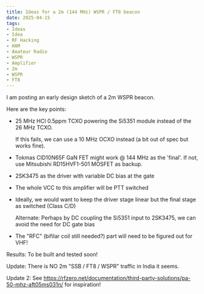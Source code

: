 ```yaml
---
title: Ideas for a 2m (144 MHz) WSPR / FT8 beacon
date: 2025-04-15
tags:
- Ideas
- Idea
- RF Hacking
- HAM
- Amateur Radio
- WSPR
- Amplifier
- 2m
- WSPR
- FT8
---
```


I am posting an early design sketch of a 2m WSPR beacon.

Here are the key points:

- 25 MHz HCI 0.5ppm TCXO powering the Si5351 module instead of the 26 MHz TCXO.

  If this fails, we can use a 10 MHz OCXO instead (a bit out of spec but works fine).

- Tokmas CID10N65F GaN FET might work @ 144 MHz as the 'final'. If not, use Mitsubishi RD15HVF1-501 MOSFET as backup.

- 2SK3475 as the driver with variable DC bias at the gate

- The whole VCC to this amplifier will be PTT switched

- Ideally, we would want to keep the driver stage linear but the final stage as switched (Class C/D)

  Alternate: Perhaps by DC coupling the Si5351 input to 2SK3475, we can avoid the need for DC gate bias

- The "RFC" (bifilar coil still needed?) part will need to be figured out for VHF!

Results: To be built and tested soon!

Update: There is NO 2m "SSB / FT8 / WSPR" traffic in India it seems.

Update 2: See https://rfzero.net/documentation/third-party-solutions/pa-50-mhz-aft05ms031n/ for inspiration!
